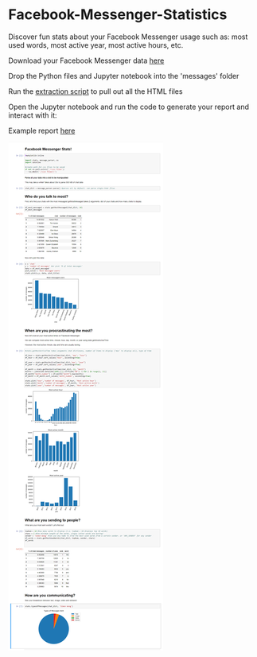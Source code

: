 # Facebook-Messenger-Statistics
Discover fun stats about your Facebook Messenger usage such as: most used words, most active year, most active hours, etc.

Download your Facebook Messenger data [here](https://www.facebook.com/settings)

Drop the Python files and Jupyter notebook into the 'messages' folder 

Run the [extraction script](extract.py) to pull out all the HTML files

Open the Jupyter notebook and run the code to generate your report and interact with it:

Example report [here](report/facebook-messenger-stats.md)

![report](screenshot.png)
